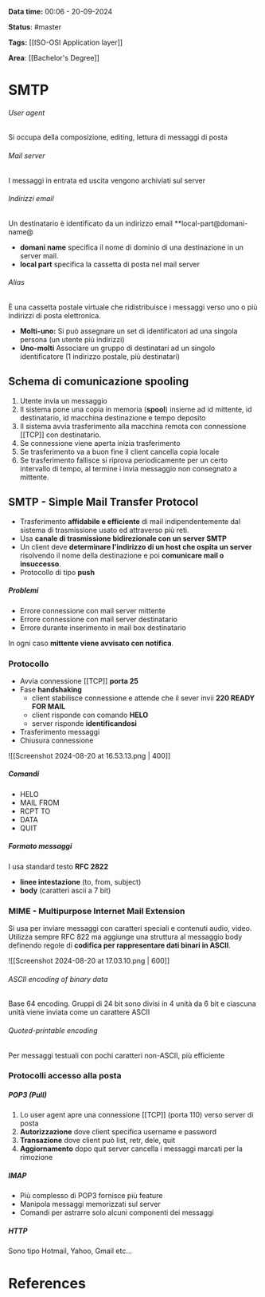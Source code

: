 **Data time:** 00:06 - 20-09-2024

**Status**: #master 

**Tags:** [[ISO-OSI Application layer]]

**Area**: [[Bachelor's Degree]]
# SMTP

###### User agent
Si occupa della composizione, editing, lettura di messaggi di posta
###### Mail server
I messaggi in entrata ed uscita vengono archiviati sul server
###### Indirizzi email
Un destinatario è identificato da un indirizzo email **local-part@domani-name@
- **domani name** specifica il nome di dominio di una destinazione in un server mail.
- **local part** specifica la cassetta di posta nel mail server

###### Alias
È una cassetta postale virtuale che ridistribuisce i messaggi verso uno o più indirizzi di posta elettronica.
- **Molti-uno:** Si può assegnare un set di identificatori ad una singola persona (un utente più indirizzi)
- **Uno-molti** Associare un gruppo di destinatari ad un singolo identificatore (1 indirizzo postale, più destinatari)

## Schema di comunicazione spooling
1. Utente invia un messaggio
2. Il sistema pone una copia in memoria (**spool**) insieme ad id mittente, id destinatario, id macchina destinazione e tempo deposito 
3. Il sistema avvia trasferimento alla macchina remota con connessione [[TCP]] con destinatario.
4. Se connessione viene aperta inizia trasferimento
5. Se trasferimento va a buon fine il client cancella copia locale
6. Se trasferimento fallisce si riprova periodicamente per un certo intervallo di tempo, al termine i invia messaggio non consegnato a mittente.

## SMTP - Simple Mail Transfer Protocol

- Trasferimento **affidabile e efficiente** di mail indipendentemente dal sistema di trasmissione usato ed attraverso più reti.
- Usa **canale di trasmissione bidirezionale con un server SMTP** 
- Un client deve **determinare l'indirizzo di un host che ospita un server** risolvendo il nome della destinazione e poi **comunicare mail o insuccesso**.
- Protocollo di tipo **push**

##### Problemi
- Errore connessione con mail server mittente
- Errore connessione con mail server destinatario
- Errore durante inserimento in mail box destinatario

In ogni caso **mittente viene avvisato con notifica**.

### Protocollo
- Avvia connessione [[TCP]] **porta 25** 
- Fase **handshaking** 
	- client stabilisce connessione e attende che il sever invii **220 READY FOR MAIL**
	- client risponde con comando **HELO**
	- server risponde **identificandosi**
- Trasferimento messaggi
- Chiusura connessione

![[Screenshot 2024-08-20 at 16.53.13.png | 400]]

##### Comandi
- HELO
- MAIL FROM
- RCPT TO
- DATA
- QUIT

##### Formato messaggi
I usa standard testo **RFC 2822**
- **linee intestazione** (to, from, subject)
- **body** (caratteri ascii a 7 bit)

### MIME - Multipurpose Internet Mail Extension

Si usa per inviare messaggi con caratteri speciali e contenuti audio, video. Utilizza sempre RFC 822 ma aggiunge una struttura al messaggio body definendo regole di **codifica per rappresentare dati binari in ASCII**. 

![[Screenshot 2024-08-20 at 17.03.10.png | 600]]

###### ASCII encoding of binary data
Base 64 encoding. Gruppi di 24 bit sono divisi in 4 unità da 6 bit e ciascuna unità viene inviata come un carattere ASCII

###### Quoted-printable encoding
Per messaggi testuali con pochi caratteri non-ASCII, più efficiente

### Protocolli accesso alla posta

##### POP3 (Pull)
1. Lo user agent apre una connessione [[TCP]] (porta 110) verso server di posta
2. **Autorizzazione** dove client specifica username e password
3. **Transazione** dove client può list, retr, dele, quit
4. **Aggiornamento** dopo quit server cancella i messaggi marcati per la rimozione

##### IMAP
- Più complesso di POP3 fornisce più feature
- Manipola messaggi memorizzati sul server
- Comandi per astrarre solo alcuni componenti dei messaggi

##### HTTP
Sono tipo Hotmail, Yahoo, Gmail etc...

# References